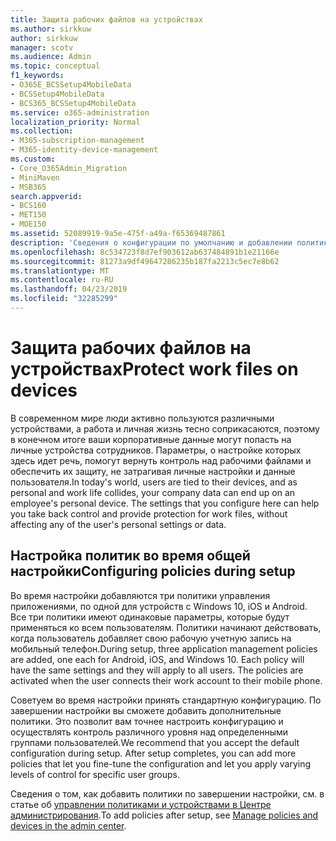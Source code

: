 ```yaml
---
title: Защита рабочих файлов на устройствах
ms.author: sirkkuw
author: sirkkuw
manager: scotv
ms.audience: Admin
ms.topic: conceptual
f1_keywords:
- O365E_BCSSetup4MobileData
- BCSSetup4MobileData
- BCS365_BCSSetup4MobileData
ms.service: o365-administration
localization_priority: Normal
ms.collection:
- M365-subscription-management
- M365-identity-device-management
ms.custom:
- Core_O365Admin_Migration
- MiniMaven
- MSB365
search.appverid:
- BCS160
- MET150
- MOE150
ms.assetid: 52089919-9a5e-475f-a49a-f65369487861
description: 'Сведения о конфигурации по умолчанию и добавлении политик управления приложениями для защиты данных компании на персональных мобильных устройствах пользователей. '
ms.openlocfilehash: 8c534723f8d7ef903612ab637484891b1e21166e
ms.sourcegitcommit: 81273a9df49647286235b187fa2213c5ec7e8b62
ms.translationtype: MT
ms.contentlocale: ru-RU
ms.lasthandoff: 04/23/2019
ms.locfileid: "32285299"
---
```

# <a name="protect-work-files-on-devices"></a><span data-ttu-id="30808-103">Защита рабочих файлов на устройствах</span><span class="sxs-lookup"><span data-stu-id="30808-103">Protect work files on devices</span></span>

<span data-ttu-id="30808-p101">В современном мире люди активно пользуются различными устройствами, а работа и личная жизнь тесно соприкасаются, поэтому в конечном итоге ваши корпоративные данные могут попасть на личные устройства сотрудников. Параметры, о настройке которых здесь идет речь, помогут вернуть контроль над рабочими файлами и обеспечить их защиту, не затрагивая личные настройки и данные пользователя.</span><span class="sxs-lookup"><span data-stu-id="30808-p101">In today's world, users are tied to their devices, and as personal and work life collides, your company data can end up on an employee's personal device. The settings that you configure here can help you take back control and provide protection for work files, without affecting any of the user's personal settings or data.</span></span>
  
## <a name="configuring-policies-during-setup"></a><span data-ttu-id="30808-106">Настройка политик во время общей настройки</span><span class="sxs-lookup"><span data-stu-id="30808-106">Configuring policies during setup</span></span>

<span data-ttu-id="30808-p102">Во время настройки добавляются три политики управления приложениями, по одной для устройств с Windows 10, iOS и Android. Все три политики имеют одинаковые параметры, которые будут применяться ко всем пользователям. Политики начинают действовать, когда пользователь добавляет свою рабочую учетную запись на мобильный телефон.</span><span class="sxs-lookup"><span data-stu-id="30808-p102">During setup, three application management policies are added, one each for Android, iOS, and Windows 10. Each policy will have the same settings and they will apply to all users. The policies are activated when the user connects their work account to their mobile phone.</span></span>
  
<span data-ttu-id="30808-p103">Советуем во время настройки принять стандартную конфигурацию. По завершении настройки вы сможете добавить дополнительные политики. Это позволит вам точнее настроить конфигурацию и осуществлять контроль различного уровня над определенными группами пользователей.</span><span class="sxs-lookup"><span data-stu-id="30808-p103">We recommend that you accept the default configuration during setup. After setup completes, you can add more policies that let you fine-tune the configuration and let you apply varying levels of control for specific user groups.</span></span>
  
<span data-ttu-id="30808-112">Сведения о том, как добавить политики по завершении настройки, см. в статье об [управлении политиками и устройствами в Центре администрирования](manage.md).</span><span class="sxs-lookup"><span data-stu-id="30808-112">To add policies after setup, see [Manage policies and devices in the admin center](manage.md).</span></span>
  

